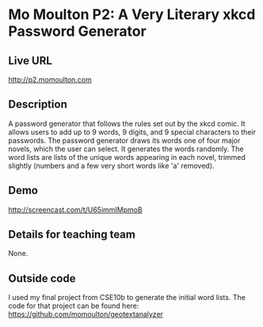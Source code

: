 # Mo Moulton P2: A Very Literary xkcd Password Generator

## Live URL
<http://p2.momoulton.com>

## Description
A password generator that follows the rules set out by the xkcd comic. It allows users to add up to 9 words, 9 digits, and 9 special characters to their passwords. The password generator draws its words one of four major novels, which the user can select. It generates the words randomly. The word lists are lists of the unique words appearing in each novel, trimmed slightly (numbers and a few very short words like 'a' removed).

## Demo
http://screencast.com/t/U65immIMpmoB

## Details for teaching team
None.

## Outside code
I used my final project from CSE10b to generate the initial word lists. The code for that project can be found here: https://github.com/momoulton/geotextanalyzer
